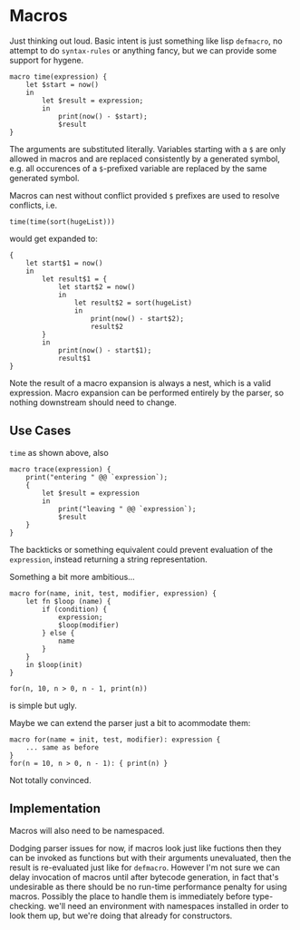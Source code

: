 # Macros

Just thinking out loud. Basic intent is just something like lisp
`defmacro`, no attempt to do `syntax-rules` or anything fancy, but we
can provide some support for hygene.

```
macro time(expression) {
    let $start = now()
    in
        let $result = expression;
        in
            print(now() - $start);
            $result
}
```

The arguments are substituted literally. Variables starting with a `$`
are only allowed in macros and are replaced consistently by a generated
symbol, e.g. all occurences of a `$`-prefixed variable are replaced by
the same generated symbol.

Macros can nest without conflict provided `$` prefixes are used to
resolve conflicts, i.e.

```
time(time(sort(hugeList)))
```

would get expanded to:

```
{
    let start$1 = now()
    in
        let result$1 = {
            let start$2 = now()
            in
                let result$2 = sort(hugeList)
                in
                    print(now() - start$2);
                    result$2
        }
        in
            print(now() - start$1);
            result$1
}
```

Note the result of a macro expansion is always a nest, which is a valid
expression.  Macro expansion can be performed entirely by the parser,
so nothing downstream should need to change.

## Use Cases

`time` as shown above, also

```
macro trace(expression) {
    print("entering " @@ `expression`);
    {
        let $result = expression
        in
            print("leaving " @@ `expression`);
            $result
    }
}
```

The backticks or something equivalent could prevent evaluation of the
`expression`, instead returning a string representation.

Something a bit more ambitious...

```
macro for(name, init, test, modifier, expression) {
    let fn $loop (name) {
        if (condition) {
            expression;
            $loop(modifier)
        } else {
            name
        }
    }
    in $loop(init)
}

for(n, 10, n > 0, n - 1, print(n))
```

is simple but ugly.

Maybe we can extend the parser just a bit to acommodate them:

```
macro for(name = init, test, modifier): expression {
    ... same as before
}
for(n = 10, n > 0, n - 1): { print(n) }
```

Not totally convinced.

## Implementation

Macros will also need to be namespaced.

Dodging parser issues for now, if macros look just like fuctions then
they can be invoked as functions but with their arguments unevaluated,
then the result is re-evaluated just like for `defmacro`.  However I'm not
sure we can delay invocation of macros until after bytecode generation,
in fact that's undesirable as there should be no run-time performance
penalty for using macros. Possibly the place to handle them is immediately
before type-checking.  we'll need an environment with namespaces installed
in order to look them up, but we're doing that already for constructors.

